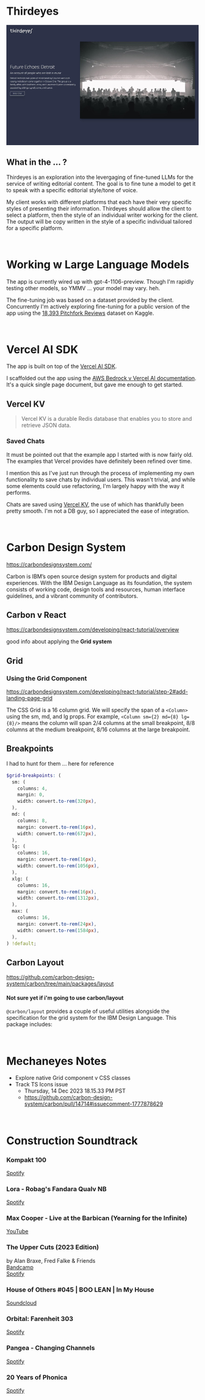 # Thirdeyes

![Homepage Screenshot - Thursday, 14 Dec 2023 14.21.44 PM PST](./readme/home2023.12.14.jpg)

## What in the ... ?

Thirdeyes is an exploration into the levergaging of fine-tuned LLMs for the service of writing editorial content. The goal is to fine tune a model to get it to speak with a specific editorial style/tone of voice.

My client works with different platforms that each have their very specific styles of presenting their information. Thirdeyes should allow the client to select a platform, then the style of an individual writer working for the client. The output will be copy written in the style of a specific individual tailored for a specific platform.

<br>

# Working w Large Language Models

The app is currently wired up with gpt-4-1106-preview. Though I'm rapidly testing other models, so YMMV ... your model may vary. heh.

The fine-tuning job was based on a dataset provided by the client. Concurrently I'm actively exploring fine-tuning for a public version of the app using the [18,393 Pitchfork Reviews](https://www.kaggle.com/datasets/nolanbconaway/pitchfork-data) dataset on Kaggle.


<br>

# Vercel AI SDK

The app is built on top of the [Vercel AI SDK](https://sdk.vercel.ai/docs).

I scaffolded out the app using the [AWS Bedrock v Vercel AI documentation](https://sdk.vercel.ai/docs/guides/providers/aws-bedrock). It's a quick single page document, but gave me enough to get started.

## Vercel KV

>Vercel KV is a durable Redis database that enables you to store and retrieve JSON data.

### Saved Chats

It must be pointed out that the example app I started with is now fairly old. The examples that Vercel provides have definitely been refined over time. 

I mention this as I've just run through the process of implementing my own functionality to save chats by individual users. This wasn't trivial, and while some elements could use refactoring, I'm largely happy with the way it performs.

Chats are saved using [Vercel KV](https://vercel.com/docs/storage/vercel-kv), the use of which has thankfully been pretty smooth. I'm not a DB guy, so I appreciated the ease of integration.


<br>


# Carbon Design System

https://carbondesignsystem.com/

Carbon is IBM’s open source design system for products and digital experiences. With the IBM Design Language as its foundation, the system consists of working code, design tools and resources, human interface guidelines, and a vibrant community of contributors.


## Carbon v React

https://carbondesignsystem.com/developing/react-tutorial/overview

good info about applying the **Grid system**



## Grid

### Using the Grid Component

https://carbondesignsystem.com/developing/react-tutorial/step-2#add-landing-page-grid

The CSS Grid is a 16 column grid. We will specify the span of a `<Column>` using the sm, md, and lg props. For example, `<Column sm={2} md={8} lg={8}/>` means the column will span 2/4 columns at the small breakpoint, 8/8 columns at the medium breakpoint, 8/16 columns at the large breakpoint.


## Breakpoints

I had to hunt for them ... here for reference

```scss
$grid-breakpoints: (
  sm: (
    columns: 4,
    margin: 0,
    width: convert.to-rem(320px),
  ),
  md: (
    columns: 8,
    margin: convert.to-rem(16px),
    width: convert.to-rem(672px),
  ),
  lg: (
    columns: 16,
    margin: convert.to-rem(16px),
    width: convert.to-rem(1056px),
  ),
  xlg: (
    columns: 16,
    margin: convert.to-rem(16px),
    width: convert.to-rem(1312px),
  ),
  max: (
    columns: 16,
    margin: convert.to-rem(24px),
    width: convert.to-rem(1584px),
  ),
) !default;
```


## Carbon Layout

https://github.com/carbon-design-system/carbon/tree/main/packages/layout

#### Not sure yet if i'm going to use carbon/layout

`@carbon/layout` provides a couple of useful utilities alongside the specification for the grid system for the IBM Design Language. This package includes:


<br>



# Mechaneyes Notes

- Explore native Grid component v CSS classes
- Track TS Icons issue
  - Thursday, 14 Dec 2023 18.15.33 PM PST
  - https://github.com/carbon-design-system/carbon/pull/14714#issuecomment-1777878629



<br>

# Construction Soundtrack

### Kompakt 100
[Spotify](https://open.spotify.com/album/4o6zUqH2huzRaeiwI3evnV?si=CG1XBcscSVqtCBtBte-MWg)

### Lora - Robag's Fandara Qualv NB
[Spotify](https://open.spotify.com/track/7MeqyBDAMU218wNmYSG1ei?si=1f6303ff55f643a2)

### Max Cooper - Live at the Barbican (Yearning for the Infinite)
[YouTube](https://www.youtube.com/watch?v=owdva7V2M0o&t=1121)

### The Upper Cuts (2023 Edition)
by Alan Braxe, Fred Falke & Friends  
[Bandcamp](https://alanbraxe.bandcamp.com/album/the-upper-cuts-2023-edition)  
[Spotify](https://open.spotify.com/album/0TeXdrfFO67UgPpj1mMUAM?si=ugtAnrKZT42zYmmLNOgprQ)

### House of Others #045 | BOO LEAN | In My House
[Soundcloud](https://soundcloud.com/otherstothefront/house-of-others-045)

### Orbital: Farenheit 303
[Spotify](https://open.spotify.com/track/664NRJCZCorDlsWWaBkhcd?si=5a037221518b49fb)

### Pangea - Changing Channels
[Spotify](https://open.spotify.com/album/3bKp9TUgbHGhfRBsTQTAxS?si=9GTEkKkaS0a34KraBaAewQ)

### 20 Years of Phonica
[Spotify](https://open.spotify.com/playlist/45dNdBTDF1d80yCowFsAkI?si=508d90f401e04731)